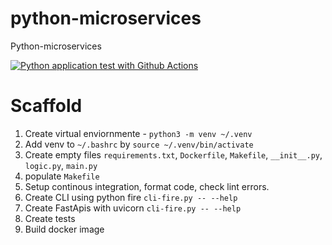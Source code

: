 # python-microservices
Python-microservices

[![Python application test with Github Actions](https://github.com/ishaniDolawatta/python-microservices/actions/workflows/devops.yml/badge.svg)](https://github.com/ishaniDolawatta/python-microservices/actions/workflows/devops.yml)

# Scaffold
1. Create virtual enviornmente - `python3 -m venv ~/.venv`
2. Add venv to `~/.bashrc` by `source ~/.venv/bin/activate`
3. Create empty files `requirements.txt`, `Dockerfile`, `Makefile`, `__init__.py`, `logic.py`, `main.py`
4. populate `Makefile`
5. Setup continous integration, format code, check lint errors. 
6. Create CLI using python fire `cli-fire.py -- --help`
7. Create FastApis with uvicorn `cli-fire.py -- --help`
8. Create tests
9. Build docker image


